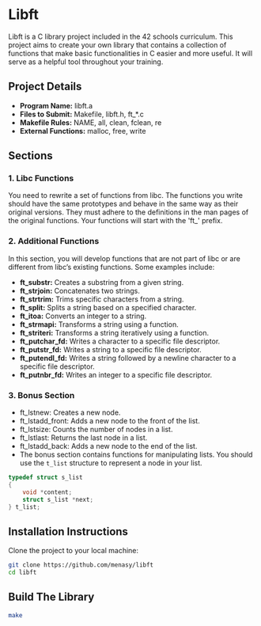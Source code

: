 # Libft

Libft is a C library project included in the 42 schools curriculum. This project aims to create your own library that contains a collection of functions that make basic functionalities in C easier and more useful. It will serve as a helpful tool throughout your training.

## Project Details

- **Program Name:** libft.a
- **Files to Submit:** Makefile, libft.h, ft_*.c
- **Makefile Rules:** NAME, all, clean, fclean, re
- **External Functions:** malloc, free, write

## Sections

### 1. Libc Functions

You need to rewrite a set of functions from libc. The functions you write should have the same prototypes and behave in the same way as their original versions. They must adhere to the definitions in the man pages of the original functions. Your functions will start with the 'ft_' prefix.

### 2. Additional Functions

In this section, you will develop functions that are not part of libc or are different from libc’s existing functions. Some examples include:

- **ft_substr:** Creates a substring from a given string.
- **ft_strjoin:** Concatenates two strings.
- **ft_strtrim:** Trims specific characters from a string.
- **ft_split:** Splits a string based on a specified character.
- **ft_itoa:** Converts an integer to a string.
- **ft_strmapi:** Transforms a string using a function.
- **ft_striteri:** Transforms a string iteratively using a function.
- **ft_putchar_fd:** Writes a character to a specific file descriptor.
- **ft_putstr_fd:** Writes a string to a specific file descriptor.
- **ft_putendl_fd:** Writes a string followed by a newline character to a specific file descriptor.
- **ft_putnbr_fd:** Writes an integer to a specific file descriptor.

### 3. Bonus Section

- ft_lstnew: Creates a new node.
- ft_lstadd_front: Adds a new node to the front of the list.
- ft_lstsize: Counts the number of nodes in a list.
- ft_lstlast: Returns the last node in a list.
- ft_lstadd_back: Adds a new node to the end of the list.
- The bonus section contains functions for manipulating lists. You should use the `t_list` structure to represent a node in your list.

```c
typedef struct s_list
{
    void *content;
    struct s_list *next;
} t_list;
```

## Installation Instructions

Clone the project to your local machine:

```bash
git clone https://github.com/menasy/libft
cd libft
```

## Build The Library
```bash
make
```


